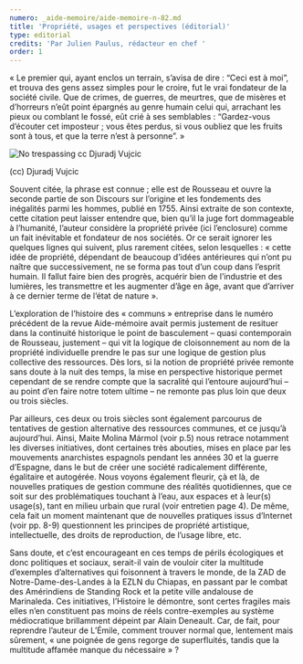 ```yaml
---
numero: _aide-memoire/aide-memoire-n-82.md
title: 'Propriété, usages et perspectives (éditorial)'
type: editorial
credits: 'Par Julien Paulus, rédacteur en chef '
order: 1
---
```

« Le premier qui, ayant enclos un terrain, s’avisa de dire : “Ceci est à moi”, et trouva des gens assez simples pour le croire, fut le vrai fondateur de la société civile. Que de crimes, de guerres, de meurtres, que de misères et d’horreurs n’eût point épargnés au genre humain celui qui, arrachant les pieux ou comblant le fossé, eût crié à ses semblables : “Gardez-vous d’écouter cet imposteur ; vous êtes perdus, si vous oubliez que les fruits sont à tous, et que la terre n’est à personne”. »



![No trespassing cc Djuradj Vujcic](/assets/uploads/am-82-no-trespassing.jpg)

<span class="img-copyright"> (cc) Djuradj Vujcic </span>


Souvent citée, la phrase est connue ; elle est de Rousseau et ouvre la seconde partie de son Discours sur l’origine et les fondements des inégalités parmi les hommes, publié en 1755. Ainsi extraite de son contexte, cette citation peut laisser entendre que, bien qu’il la juge fort dommageable à l’humanité, l’auteur considère la propriété privée (ici l’enclosure) comme un fait inévitable et fondateur de nos sociétés. Or ce serait ignorer les quelques lignes qui suivent, plus rarement citées, selon lesquelles : « cette idée de propriété, dépendant de beaucoup d’idées antérieures qui n’ont pu naître que successivement, ne se forma pas tout d’un coup dans l’esprit humain. Il fallut faire bien des progrès, acquérir bien de l’industrie et des lumières, les transmettre et les augmenter d’âge en âge, avant que d’arriver à ce dernier terme de l’état de nature ».

L’exploration de l’histoire des « communs » entreprise dans le numéro précédent de la revue Aide-mémoire avait permis justement de resituer dans la continuité historique le point de basculement – quasi contemporain de Rousseau, justement – qui vit la logique de cloisonnement au nom de la propriété individuelle prendre le pas sur une logique de gestion plus collective des ressources. Dès lors, si la notion de propriété privée remonte sans doute à la nuit des temps, la mise en perspective historique permet cependant de se rendre compte que la sacralité qui l’entoure aujourd’hui – au point d’en faire notre totem ultime – ne remonte pas plus loin que deux ou trois siècles.  

Par ailleurs, ces deux ou trois siècles sont également parcourus de tentatives de gestion alternative des ressources communes, et ce jusqu’à aujourd’hui. Ainsi, Maite Molina Mármol (voir p.5) nous retrace notamment les diverses initiatives, dont certaines très abouties, mises en place par les mouvements anarchistes espagnols pendant les années 30 et la guerre d’Espagne, dans le but de créer une société radicalement différente, égalitaire et autogérée. Nous voyons également fleurir, çà et là, de nouvelles pratiques de gestion commune des réalités quotidiennes, que ce soit sur des problématiques touchant à l’eau, aux espaces et à leur(s) usage(s), tant en milieu urbain que rural (voir entretien page 4). De même, cela fait un moment maintenant que de nouvelles pratiques issus d’Internet (voir pp. 8-9) questionnent les principes de propriété artistique, intellectuelle, des droits de reproduction, de l’usage libre, etc.  

Sans doute, et c’est encourageant en ces temps de périls écologiques et donc politiques et sociaux, serait-il vain de vouloir citer la multitude d’exemples d’alternatives qui foisonnent à travers le monde, de la ZAD de Notre-Dame-des-Landes à la EZLN du Chiapas, en passant par le combat des Amérindiens de Standing Rock et la petite ville andalouse de Marinaleda. Ces initiatives, l’Histoire le démontre, sont certes fragiles mais elles n’en constituent pas moins de réels contre-exemples au système médiocratique brillamment dépeint par Alain Deneault. Car, de fait, pour reprendre l’auteur de L’Émile, comment trouver normal que, lentement mais sûrement, « une poignée de gens regorge de superfluités, tandis que la multitude affamée manque du nécessaire » ?
